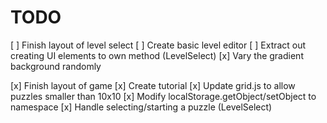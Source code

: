 # TODO

[ ] Finish layout of level select
[ ] Create basic level editor
[ ] Extract out creating UI elements to own method (LevelSelect)
[x] Vary the gradient background randomly

[x] Finish layout of game
[x] Create tutorial
[x] Update grid.js to allow puzzles smaller than 10x10
[x] Modify localStorage.getObject/setObject to namespace
[x] Handle selecting/starting a puzzle (LevelSelect)
